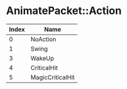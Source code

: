 # AnimatePacket::Action

Index | Name
--- | ---
0 | NoAction
1 | Swing
3 | WakeUp
4 | CriticalHit
5 | MagicCriticalHit